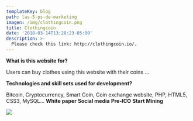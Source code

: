 ```yaml
---
templateKey: blog
path: las-5-ps-de-marketing
imagen: /img/clothingcoin.png
title: Clothingcoin
date: '2018-03-14T13:28:23-05:00'
description: >-
  Please check this link: http://clothingcoin.io/.
---
```

**What is this website for?**

Users can buy clothes using this website with their coins ...

**Technologies and skill sets used for development?**

Bitcoin, Cryptocurrency, Smart Coin, Coin exchange website, PHP, HTML5, CSS3, MySQL...
**White paper**
**Social media**
**Pre-ICO**
**Start Mining**

![](/img/clothingcoin.png)
